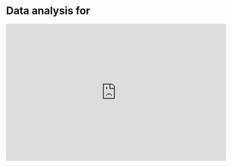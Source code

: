 # Data analysis for 


<iframe title="phdashboard - Report" width="600" height="373.5" src="https://app.powerbi.com/view?r=eyJrIjoiOTE5ZmNmZTItYTVjOC00MDNiLWIyMmYtOGI3ZmY3MTA0YWNjIiwidCI6ImU5ZjMyNWZkLTkzMjYtNDJjNi1iNGNjLTBlZmJhNWQ4OTE3OCJ9" frameborder="0" allowFullScreen="true"></iframe>
